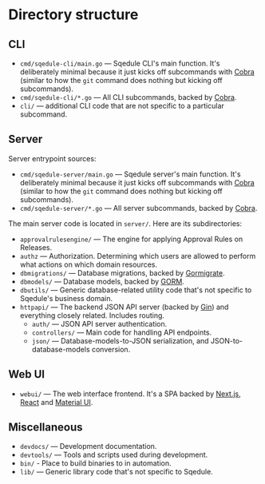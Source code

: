 # Directory structure

## CLI

 * `cmd/sqedule-cli/main.go` — Sqedule CLI's main function. It's deliberately minimal because it just kicks off subcommands with [Cobra](https://github.com/spf13/cobra) (similar to how the `git` command does nothing but kicking off subcommands).
 * `cmd/sqedule-cli/*.go` — All CLI subcommands, backed by [Cobra](https://github.com/spf13/cobra).
 * `cli/` — additional CLI code that are not specific to a particular subcommand.

## Server

Server entrypoint sources:

 * `cmd/sqedule-server/main.go` — Sqedule server's main function. It's deliberately minimal because it just kicks off subcommands with [Cobra](https://github.com/spf13/cobra) (similar to how the `git` command does nothing but kicking off subcommands).
 * `cmd/sqedule-server/*.go` — All server subcommands, backed by [Cobra](https://github.com/spf13/cobra).

The main server code is located in `server/`. Here are its subdirectories:

 * `approvalrulesengine/` — The engine for applying Approval Rules on Releases.
 * `authz` — Authorization. Determining which users are allowed to perform what actions on which domain resources.
 * `dbmigrations/` — Database migrations, backed by [Gormigrate](https://github.com/go-gormigrate/gormigrate).
 * `dbmodels/` — Database models, backed by [GORM](https://gorm.io/).
 * `dbutils/` — Generic database-related utility code that's not specific to Sqedule's business domain.
 * `httpapi/` — The backend JSON API server (backed by [Gin](https://github.com/gin-gonic/gin)) and everything closely related. Includes routing.
     - `auth/` — JSON API server authentication.
     - `controllers/` — Main code for handling API endpoints.
     - `json/` — Database-models-to-JSON serialization, and JSON-to-database-models conversion.

## Web UI

 * `webui/` — The web interface frontend. It's a SPA backed by [Next.js](https://nextjs.org/), [React](https://reactjs.org/) and [Material UI](https://material-ui.com/).

## Miscellaneous

 * `devdocs/` — Development documentation.
 * `devtools/` — Tools and scripts used during development.
 * `bin/` - Place to build binaries to in automation.
 * `lib/` — Generic library code that's not specific to Sqedule.
